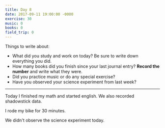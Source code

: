 ```yaml
---
title: Day 8
date: 2017-09-11 19:00:00 -0000
exercise: 30
music: 0
books: 0
field_trip: 0
---
```

Things to write about:

* What did you study and work on today? Be sure to write down everything you did.
* How many books did you finish since your last journal entry? **Record the number** and write what they were.
* Did you practice music or do any special exercise?
* Have you observed your science experiment from last week?

*** 

Today I finished my math and started english. We also recorded shadowstick data.

I rode my bike for 30 minutes.

We didn't observe the science experiment today.
